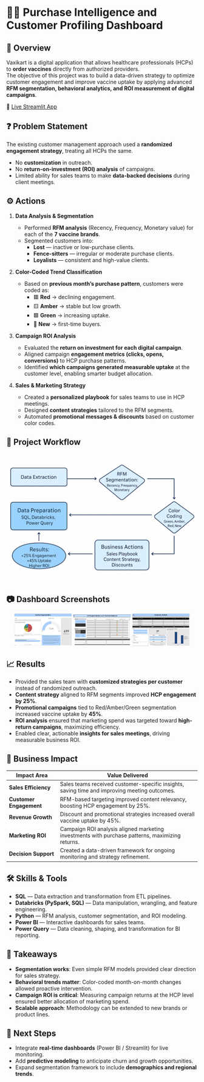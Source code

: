 # 🎯👥 Purchase Intelligence and Customer Profiling Dashboard

## 📖 Overview
Vaxikart is a digital application that allows healthcare professionals (HCPs) to **order vaccines** directly from authorized providers.  
The objective of this project was to build a data-driven strategy to optimize customer engagement and improve vaccine uptake by applying advanced **RFM segmentation, behavioral analytics, and ROI measurement of digital campaigns**.

🔗 [Live Streamlit App](https://fg9rjtkknvjuekpohune7f.streamlit.app/)


## ❓ Problem Statement
The existing customer management approach used a **randomized engagement strategy**, treating all HCPs the same.  
- No **customization** in outreach.  
- No **return-on-investment (ROI) analysis** of campaigns.  
- Limited ability for sales teams to make **data-backed decisions** during client meetings.  

## ⚙️ Actions
1. **Data Analysis & Segmentation**
   - Performed **RFM analysis** (Recency, Frequency, Monetary value) for each of the **7 vaccine brands**.  
   - Segmented customers into:  
     - **Lost** — inactive or low-purchase clients.  
     - **Fence-sitters** — irregular or moderate purchase clients.  
     - **Loyalists** — consistent and high-value clients.  

2. **Color-Coded Trend Classification**
   - Based on **previous month’s purchase pattern**, customers were coded as:  
     - 🟥 **Red** → declining engagement.  
     - 🟨 **Amber** → stable but low growth.  
     - 🟩 **Green** → increasing uptake.  
     - 🔵 **New** → first-time buyers.  

3. **Campaign ROI Analysis**
   - Evaluated the **return on investment for each digital campaign**.  
   - Aligned campaign **engagement metrics (clicks, opens, conversions)** to HCP purchase patterns.  
   - Identified **which campaigns generated measurable uptake** at the customer level, enabling smarter budget allocation.  

4. **Sales & Marketing Strategy**
   - Created a **personalized playbook** for sales teams to use in HCP meetings.  
   - Designed **content strategies** tailored to the RFM segments.  
   - Automated **promotional messages & discounts** based on customer color codes.  

## 🔄 Project Workflow
![Vaxikart WorkFlow](Vaxikart_flow_chart.png)

## 📷 Dashboard Screenshots  

<p align="center">
  <img src="Vaxikart_Overview.png" alt="Overview Dashboard" width="30%"/>
  <img src="Vaxikart_HCP Segmentation.png" alt="Segmentation Dashboard" width="30%"/>
  <img src="Vaxikart_Campaign Analysis.png" alt="Campaign Dashboard" width="30%"/>
</p>

## 📈 Results
- Provided the sales team with **customized strategies per customer** instead of randomized outreach.  
- **Content strategy** aligned to RFM segments improved **HCP engagement by 25%**.  
- **Promotional campaigns** tied to Red/Amber/Green segmentation increased vaccine uptake by **45%**.  
- **ROI analysis** ensured that marketing spend was targeted toward **high-return campaigns**, maximizing efficiency.  
- Enabled clear, actionable **insights for sales meetings**, driving measurable business ROI.  

## 📌 Business Impact
| Impact Area            | Value Delivered |
|-------------------------|-----------------|
| **Sales Efficiency**    | Sales teams received customer-specific insights, saving time and improving meeting outcomes. |
| **Customer Engagement** | RFM-based targeting improved content relevancy, boosting HCP engagement by 25%. |
| **Revenue Growth**      | Discount and promotional strategies increased overall vaccine uptake by 45%. |
| **Marketing ROI**       | Campaign ROI analysis aligned marketing investments with purchase patterns, maximizing returns. |
| **Decision Support**    | Created a data-driven framework for ongoing monitoring and strategy refinement. |

## 🛠 Skills & Tools
- **SQL** — Data extraction and transformation from ETL pipelines.  
- **Databricks (PySpark, SQL)** — Data manipulation, wrangling, and feature engineering.  
- **Python** — RFM analysis, customer segmentation, and ROI modeling.  
- **Power BI** — Interactive dashboards for sales teams.  
- **Power Query** — Data cleaning, shaping, and transformation for BI reporting.  

## 📝 Takeaways
- **Segmentation works**: Even simple RFM models provided clear direction for sales strategy.  
- **Behavioral trends matter**: Color-coded month-on-month changes allowed proactive intervention.  
- **Campaign ROI is critical**: Measuring campaign returns at the HCP level ensured better allocation of marketing spend.  
- **Scalable approach**: Methodology can be extended to new brands or product lines.  

## 🚀 Next Steps
- Integrate **real-time dashboards** (Power BI / Streamlit) for live monitoring.  
- Add **predictive modeling** to anticipate churn and growth opportunities.  
- Expand segmentation framework to include **demographics and regional trends**.  
